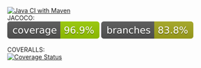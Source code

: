 [![Java CI with Maven](https://github.com/Blueerr/test-mtss/actions/workflows/build.yml/badge.svg)](https://github.com/Blueerr/test-mtss/actions/workflows/build.yml)  
JACOCO:  
![Coverage](.github/badges/jacoco.svg)
![Branches](.github/badges/branches.svg)  

COVERALLS:  
[![Coverage Status](https://coveralls.io/repos/github/Blueerr/test-mtss/badge.svg?branch=develop)](https://coveralls.io/github/Blueerr/test-mtss?branch=develop)  
